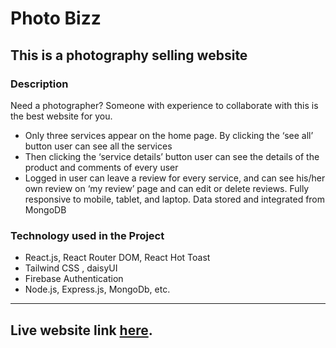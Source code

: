 # Photo Bizz

## This is a photography selling website

### Description

Need a photographer? Someone with experience to collaborate with this is the best website for you.

- Only three services appear on the home page. By clicking the ‘see all’ button user can see all the services
- Then clicking the ‘service details’ button user can see the details of the product and comments of every user
- Logged in user can leave a review for every service, and can see his/her own review on ‘my review’ page and can edit or delete reviews. Fully responsive to mobile, tablet, and laptop. Data stored and integrated from MongoDB

### Technology used in the Project

- React.js, React Router DOM, React Hot Toast
- Tailwind CSS , daisyUI
- Firebase Authentication
- Node.js, Express.js, MongoDb, etc.

---

## Live website link [here](https://photo-bizz.web.app).
